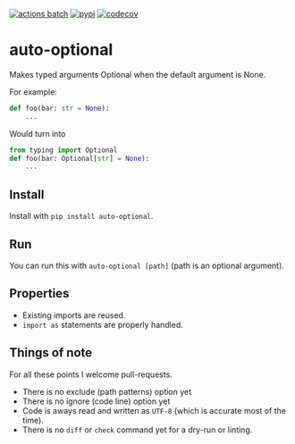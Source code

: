 [![actions batch](https://github.com/luttik/auto-optional/workflows/CI/badge.svg)](
    https://github.com/Luttik/auto-optional/actions?query=workflow%3ACI+branch%3Amaster
)
[![pypi](https://badge.fury.io/py/auto-optional.svg)](
    https://pypi.org/project/auto-optional/
)
[![codecov](https://codecov.io/gh/Luttik/auto-optional/branch/main/graph/badge.svg)](
    https://codecov.io/gh/luttik/auto-optional
)

# auto-optional
Makes typed arguments Optional when the default argument is None.

For example:
```py
def foo(bar: str = None):
    ...
```

Would turn into

```py
from typing import Optional
def foo(bar: Optional[str] = None):
    ...
```

## Install
Install with `pip install auto-optional`.

## Run
You can run this with `auto-optional [path]` (path is an optional argument).

## Properties

- Existing imports are reused.
- `import as` statements are properly handled.

## Things of note

For all these points I welcome pull-requests.

- There is no exclude (path patterns) option yet
- There is no ignore (code line) option yet
- Code is aways read and written as `UTF-8` (which is accurate most of the time).
- There is no `diff` or `check` command yet for a dry-run or linting.

